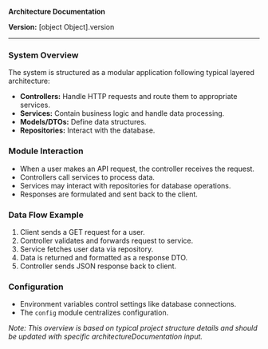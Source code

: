 **Architecture Documentation**

**Version:** [object Object].version

---

### System Overview
The system is structured as a modular application following typical layered architecture:

- **Controllers:** Handle HTTP requests and route them to appropriate services.
- **Services:** Contain business logic and handle data processing.
- **Models/DTOs:** Define data structures.
- **Repositories:** Interact with the database.

### Module Interaction
- When a user makes an API request, the controller receives the request.
- Controllers call services to process data.
- Services may interact with repositories for database operations.
- Responses are formulated and sent back to the client.

### Data Flow Example
1. Client sends a GET request for a user.
2. Controller validates and forwards request to service.
3. Service fetches user data via repository.
4. Data is returned and formatted as a response DTO.
5. Controller sends JSON response back to client.

### Configuration
- Environment variables control settings like database connections.
- The `config` module centralizes configuration.

*Note: This overview is based on typical project structure details and should be updated with specific architectureDocumentation input.*